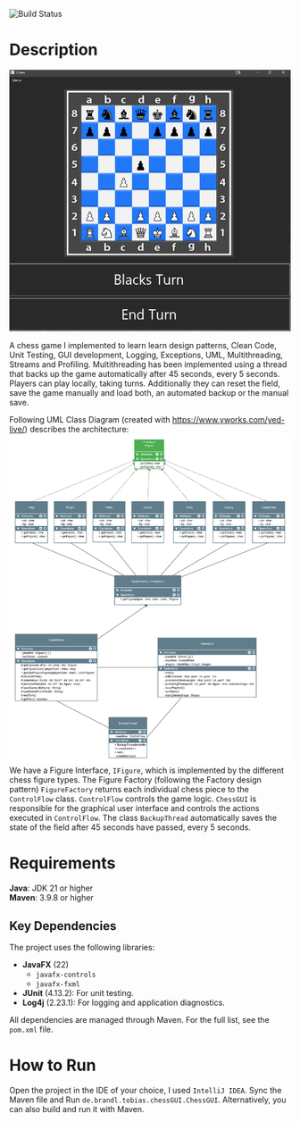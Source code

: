![Build Status](https://github.com/t-brandl/Chess/actions/workflows/maven.yml/badge.svg)

# Description
![Example Image](documents/preview.png)

A chess game I implemented to learn learn design patterns, Clean Code, Unit Testing, GUI development, Logging, Exceptions, UML, Multithreading, Streams and Profiling. Multithreading has been implemented using a thread that backs up the game automatically after 45 seconds, every 5 seconds.  
Players can play locally, taking turns. Additionally they can reset the field, save the game manually and load both, an automated backup or the manual save.

Following UML Class Diagram (created with https://www.yworks.com/yed-live/) describes the architecture:
![UML Class Diagram](documents/SE2_Schach_UML_Klassendiagramm.png)
We have a Figure Interface, `IFigure`, which is implemented by the different chess figure types. The Figure Factory (following the Factory design pattern) `FigureFactory` returns each individual chess piece to the `ControlFlow` class. `ControlFlow` controls the game logic. `ChessGUI` is responsible for the graphical user interface and controls the actions executed in `ControlFlow`. The class `BackupThread` automatically saves the state of the field after 45 seconds have passed, every 5 seconds.


# Requirements
**Java**: JDK 21 or higher  
**Maven**: 3.9.8 or higher

## Key Dependencies
The project uses the following libraries:

- **JavaFX** (22)
  - `javafx-controls`
  - `javafx-fxml`
- **JUnit** (4.13.2): For unit testing.
- **Log4j** (2.23.1): For logging and application diagnostics.

All dependencies are managed through Maven. For the full list, see the `pom.xml` file.

# How to Run
Open the project in the IDE of your choice, I used `IntelliJ IDEA`. Sync the Maven file and Run `de.brandl.tobias.chessGUI.ChessGUI`.
Alternatively, you can also build and run it with Maven.